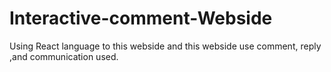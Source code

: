 # Interactive-comment-Webside
Using React language to this webside and this webside use comment, reply ,and communication used.
